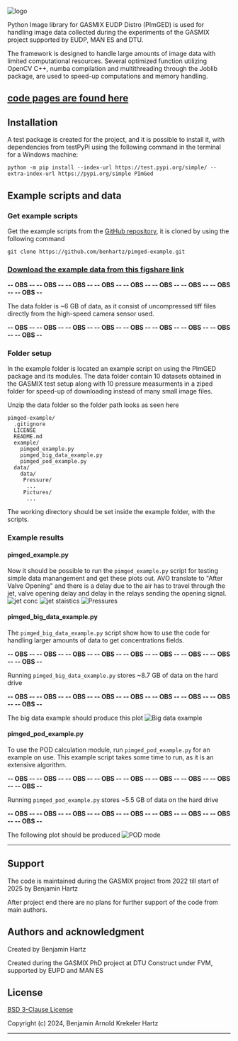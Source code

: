 ![logo](https://i.ibb.co/5rdDr7p/header.png)

Python Image library for GASMIX EUDP Distro (PImGED) is used for handling image data collected 
during the experiments of the GASMIX project supported by EUDP, MAN ES and DTU. 

The framework is designed to handle large amounts of image data with limited computational 
resources. Several optimized function utilizing OpenCV C++, numba compilation and multithreading 
through the Joblib package, are used to speed-up computations and memory handling.

## [code pages are found here](https://benhartz.github.io/pimged-pages/)

## Installation
A test package is created for the project, and it is possible to install it, with dependencies 
from testPyPi using the following command in the terminal for a Windows machine:
```
python -m pip install --index-url https://test.pypi.org/simple/ --extra-index-url https://pypi.org/simple PImGed
```

## Example scripts and data

### Get example scripts
Get the example scripts from the [GitHub repository](https://github.com/benhartz/pimged-example), it is cloned by using the following command
```commandline
git clone https://github.com/benhartz/pimged-example.git
``` 


### [Download the example data from this figshare link](https://figshare.com/s/286bc4cf871abd25b1d1)


**-- OBS -- -- OBS --  -- OBS -- -- OBS --  -- OBS -- -- OBS --  -- OBS -- -- OBS --  -- OBS --** 

The data folder is ~6 GB of data, as it consist of  uncompressed tiff files directly from the 
high-speed camera sensor used.

**-- OBS -- -- OBS --  -- OBS -- -- OBS --  -- OBS -- -- OBS --  -- OBS -- -- OBS --  -- OBS --** 

### Folder setup
In the example folder is located an example script on using the PImGED package and its modules. 
The data folder contain 10 datasets obtained in the GASMIX test setup along with 10 pressure 
measurments in a ziped folder for speed-up of downloading instead of many small image files.

Unzip the data folder so the folder path looks as seen here

```
pimged-example/
  .gitignore
  LICENSE
  README.md
  example/
    pimged_example.py
    pimged_big_data_example.py
    pimged_pod_example.py
  data/
    data/
     Pressure/
      ...
     Pictures/
      ...
```
The working directory should be set inside the example folder, with the scripts.

### Example results
#### pimged_example.py
Now it should be possible to run the `pimged_example.py` script for testing simple data 
manangement and get these plots out. AVO translate to "After Valve Opening" and there is a delay 
due to the air has to travel through the jet, valve opening delay and delay in the relays 
sending the opening signal. 
![jet conc](https://i.ibb.co/dGX7NMC/jetconc.png)
![jet staistics](https://i.ibb.co/sQFtL2D/jetstatistics.png)
![Pressures](https://i.ibb.co/zQ2xTgh/pressure.png)

#### pimged_big_data_example.py
The `pimged_big_data_example.py` script show how to use the code for handling larger amounts of 
data to get concentrations fields. 

**-- OBS -- -- OBS --  -- OBS -- -- OBS --  -- OBS -- -- OBS --  -- OBS -- -- OBS --  -- OBS --** 

Running `pimged_big_data_example.py` stores ~8.7 GB of data on the hard drive

**-- OBS -- -- OBS --  -- OBS -- -- OBS --  -- OBS -- -- OBS --  -- OBS -- -- OBS --  -- OBS --** 

The big data example should produce this plot
![Big data example](https://i.ibb.co/Ss9tr1D/bigdata.png)


#### pimged_pod_example.py
To use the POD calculation module, run `pimged_pod_example.py` for an example on use. This 
example script takes some time to run, as it is an extensive algorithm. 

**-- OBS -- -- OBS --  -- OBS -- -- OBS --  -- OBS -- -- OBS --  -- OBS -- -- OBS --  -- OBS --** 

Running `pimged_pod_example.py` stores ~5.5 GB of data on the hard drive

**-- OBS -- -- OBS --  -- OBS -- -- OBS --  -- OBS -- -- OBS --  -- OBS -- -- OBS --  -- OBS --** 

The following plot should be produced
![POD mode](https://i.ibb.co/qDVCn6X/phase-POD-mode-1.png)

---

## Support
The code is maintained during the GASMIX project from 2022 till start of 2025 by Benjamin Hartz

After project end there are no plans for further support of the code from main authors. 


## Authors and acknowledgment
Created by Benjamin Hartz

Created during the GASMIX PhD project at DTU Construct under FVM, supported by EUPD and MAN ES 

## License
[BSD 3-Clause License](LICENSE)

Copyright (c) 2024, Benjamin Arnold Krekeler Hartz

---